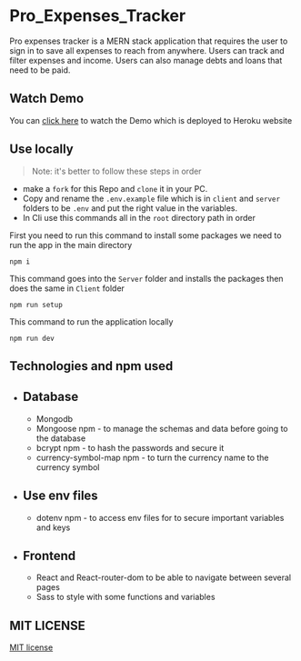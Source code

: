 # Pro_Expenses_Tracker

Pro expenses tracker is a MERN stack application that requires the user to sign in to save all expenses to reach from anywhere. Users can track and filter expenses and income. Users can also manage debts and loans that need to be paid.

## Watch Demo

You can [click here](https://pro-expenses-tracker.herokuapp.com/) to watch the Demo which is deployed to Heroku website

## Use locally

> Note: it's better to follow these steps in order

- make a `fork` for this Repo and `clone` it in your PC.
- Copy and rename the `.env.example` file which is in `client` and `server` folders to be `.env` and put the right value in the variables.
- In Cli use this commands all in the `root` directory path in order

First you need to run this command to install some packages we need to run the app in the main directory

```
npm i
```

This command goes into the `Server` folder and installs the packages then does the same in `Client` folder

```
npm run setup
```

This command to run the application locally

```
npm run dev
```

## Technologies and npm used

- ## Database

  - Mongodb
  - Mongoose npm - to manage the schemas and data before going to the database
  - bcrypt npm - to hash the passwords and secure it
  - currency-symbol-map npm - to turn the currency name to the currency symbol

- ## Use env files

  - dotenv npm - to access env files for to secure important variables and keys

- ## Frontend
  - React and React-router-dom to be able to navigate between several pages
  - Sass to style with some functions and variables

## MIT LICENSE

[MIT license](https://github.com/ObadaElSharbatly/Pro_Expenses_Tracker/blob/main/LICENSE)
